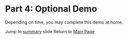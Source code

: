 # Part 4: Optional Demo

Depending on time, you may complete this demo at home. 

Jump to [summary](https://github.com/Xilinx/Xilinx_KV260_Workshop/blob/main/Takeaways.md) slide
Return to [Main Page](https://github.com/Xilinx/Xilinx_KV260_Workshop)
